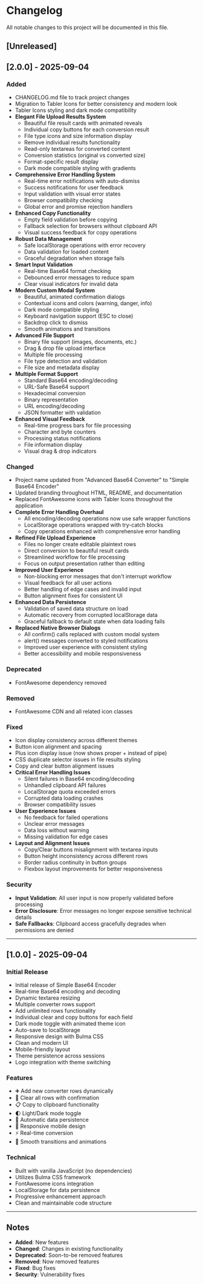 # Changelog

All notable changes to this project will be documented in this file.

## [Unreleased]

## [2.0.0] - 2025-09-04

### Added

- CHANGELOG.md file to track project changes
- Migration to Tabler Icons for better consistency and modern look
- Tabler Icons styling and dark mode compatibility
- **Elegant File Upload Results System**
  - Beautiful file result cards with animated reveals
  - Individual copy buttons for each conversion result
  - File type icons and size information display
  - Remove individual results functionality
  - Read-only textareas for converted content
  - Conversion statistics (original vs converted size)
  - Format-specific result display
  - Dark mode compatible styling with gradients
- **Comprehensive Error Handling System**
  - Real-time error notifications with auto-dismiss
  - Success notifications for user feedback
  - Input validation with visual error states
  - Browser compatibility checking
  - Global error and promise rejection handlers
- **Enhanced Copy Functionality**
  - Empty field validation before copying
  - Fallback selection for browsers without clipboard API
  - Visual success feedback for copy operations
- **Robust Data Management**
  - Safe localStorage operations with error recovery
  - Data validation for loaded content
  - Graceful degradation when storage fails
- **Smart Input Validation**
  - Real-time Base64 format checking
  - Debounced error messages to reduce spam
  - Clear visual indicators for invalid data
- **Modern Custom Modal System**
  - Beautiful, animated confirmation dialogs
  - Contextual icons and colors (warning, danger, info)
  - Dark mode compatible styling
  - Keyboard navigation support (ESC to close)
  - Backdrop click to dismiss
  - Smooth animations and transitions
- **Advanced File Support**
  - Binary file support (images, documents, etc.)
  - Drag & drop file upload interface
  - Multiple file processing
  - File type detection and validation
  - File size and metadata display
- **Multiple Format Support**
  - Standard Base64 encoding/decoding
  - URL-Safe Base64 support
  - Hexadecimal conversion
  - Binary representation
  - URL encoding/decoding
  - JSON formatter with validation
- **Enhanced Visual Feedback**
  - Real-time progress bars for file processing
  - Character and byte counters
  - Processing status notifications
  - File information display
  - Visual drag & drop indicators

### Changed

- Project name updated from "Advanced Base64 Converter" to "Simple Base64 Encoder"
- Updated branding throughout HTML, README, and documentation
- Replaced FontAwesome icons with Tabler Icons throughout the application
- **Complete Error Handling Overhaul**
  - All encoding/decoding operations now use safe wrapper functions
  - LocalStorage operations wrapped with try-catch blocks
  - Copy operations enhanced with comprehensive error handling
- **Refined File Upload Experience**
  - Files no longer create editable plaintext rows
  - Direct conversion to beautiful result cards
  - Streamlined workflow for file processing
  - Focus on output presentation rather than editing
- **Improved User Experience**
  - Non-blocking error messages that don't interrupt workflow
  - Visual feedback for all user actions
  - Better handling of edge cases and invalid input
  - Button alignment fixes for consistent UI
- **Enhanced Data Persistence**
  - Validation of saved data structure on load
  - Automatic recovery from corrupted localStorage data
  - Graceful fallback to default state when data loading fails
- **Replaced Native Browser Dialogs**
  - All confirm() calls replaced with custom modal system
  - alert() messages converted to styled notifications
  - Improved user experience with consistent styling
  - Better accessibility and mobile responsiveness

### Deprecated

- FontAwesome dependency removed

### Removed

- FontAwesome CDN and all related icon classes

### Fixed

- Icon display consistency across different themes
- Button icon alignment and spacing
- Plus icon display issue (now shows proper + instead of pipe)
- CSS duplicate selector issues in file results styling
- Copy and clear button alignment issues
- **Critical Error Handling Issues**
  - Silent failures in Base64 encoding/decoding
  - Unhandled clipboard API failures
  - LocalStorage quota exceeded errors
  - Corrupted data loading crashes
  - Browser compatibility issues
- **User Experience Issues**
  - No feedback for failed operations
  - Unclear error messages
  - Data loss without warning
  - Missing validation for edge cases
- **Layout and Alignment Issues**
  - Copy/Clear buttons misalignment with textarea inputs
  - Button height inconsistency across different rows
  - Border radius continuity in button groups
  - Flexbox layout improvements for better responsiveness

### Security

- **Input Validation**: All user input is now properly validated before processing
- **Error Disclosure**: Error messages no longer expose sensitive technical details
- **Safe Fallbacks**: Clipboard access gracefully degrades when permissions are denied

---

## [1.0.0] - 2025-09-04

### Initial Release

- Initial release of Simple Base64 Encoder
- Real-time Base64 encoding and decoding
- Dynamic textarea resizing
- Multiple converter rows support
- Add unlimited rows functionality
- Individual clear and copy buttons for each field
- Dark mode toggle with animated theme icon
- Auto-save to localStorage
- Responsive design with Bulma CSS
- Clean and modern UI
- Mobile-friendly layout
- Theme persistence across sessions
- Logo integration with theme switching

### Features

- ➕ Add new converter rows dynamically
- 🧼 Clear all rows with confirmation
- 📋 Copy to clipboard functionality
- 🌓 Light/Dark mode toggle
- 💾 Automatic data persistence
- 📱 Responsive mobile design
- ⚡ Real-time conversion
- 🎨 Smooth transitions and animations

### Technical

- Built with vanilla JavaScript (no dependencies)
- Utilizes Bulma CSS framework
- FontAwesome icons integration
- LocalStorage for data persistence
- Progressive enhancement approach
- Clean and maintainable code structure

---

## Notes

- **Added**: New features
- **Changed**: Changes in existing functionality
- **Deprecated**: Soon-to-be removed features
- **Removed**: Now removed features
- **Fixed**: Bug fixes
- **Security**: Vulnerability fixes
